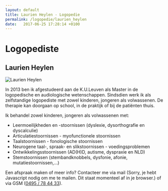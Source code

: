 ```yaml
---
layout: default
title: Laurien Heylen - Logopedie 
permalink: /logopedie/laurien_heylen
date:   2017-06-25 17:28:14 +0100
---
```

# Logopediste

## Laurien Heylen

<picture class="portret">
	<source srcset="/img/Laurien_desktop_300x451.webp" media="(min-width: 769px)" type="image/webp">
	<source srcset="/img/Laurien_desktop_300x451.jpg" media="(min-width: 769px)">
	<source srcset="/img/Laurien_mobile_404x310.webp" type="image/webp">
	<img srcset="/img/Laurien_mobile_404x310.jpg" alt="Laurien Heylen">
</picture>

In 2013 ben ik afgestudeerd aan de K.U.Leuven als Master in de logopedische en audiologische wetenschappen. Sindsdien werk ik als zelfstandige logopediste met zowel kinderen, jongeren als volwassenen. De therapie kan doorgaan op school, in de praktijk of bij de patiënten thuis.
 
Ik behandel zowel kinderen, jongeren als volwassenen met:

* Leermoeilijkheden en -stoornissen (dyslexie, dysorthografie en dyscalculie)
* Articulatiestoornissen - myofunctionele stoornissen
* Taalstoornissen - fonologische stoornissen
* Neurogene taal-, spraak- en slikstoornissen - voedingsproblemen
* Ontwikkelingsstoornissen (AD(H)D, autisme, dyspraxie en NLD)
* Stemstoornissen (stembandknobbels, dysfonie, afonie, mutatiestoornissen,…)

Een afspraak maken of meer info? 
Contacteer me via mail (<script type="text/javascript" language="javascript">
<!--
// Email obfuscator script 2.1 by Tim Williams, University of Arizona Random encryption key feature by Andrew Moulden, Site Engineering Ltd This code is freeware provided these four comment lines remain intact
// A wizard to generate this code is at http://www.jottings.com/obfuscator/
{ coded = "yDf6eWp.wWuyWp@wUP1Dey.XU1";key = "sq3b1YecLQ8nKtJoHNEuI5xZhzaVMl2TWXrFdpSPmUiBvfRkj7wADC0yg4OG69";shift=coded.length;link=""; for (i=0; i<coded.length; i++) {if (key.indexOf(coded.charAt(i))==-1) {ltr = coded.charAt(i);link += (ltr);} else {ltr = (key.indexOf(coded.charAt(i))-shift+key.length) % key.length;link += (key.charAt(ltr))}} document.write("<a href='mailto:"+link+"'>"+link+"</a>")}
//--></script><noscript>Sorry, je hebt Javascript nodig om me te mailen. Dit staat momenteel af in je browser.</noscript>) of via GSM (<a href="tel:+32495784433" itemprop="telephone">0495 / 78 44 33</a>).
